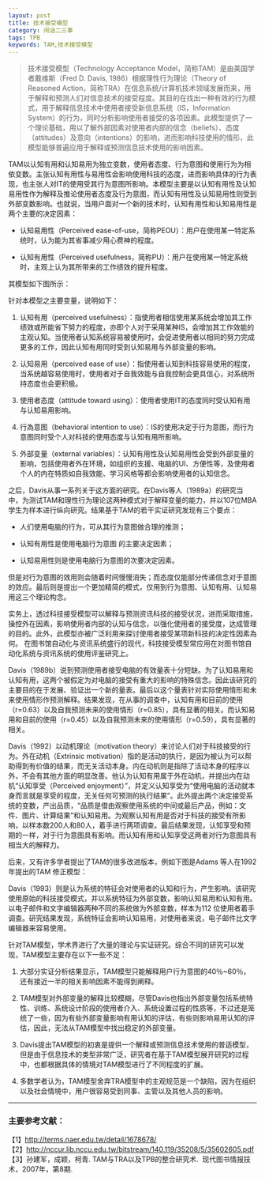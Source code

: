 ```yaml
---
layout: post
title: 技术接受模型
category: 闲话二三事
tags: TPB
keywords: TAM,技术接受模型
---
```


> 技术接受模型（Technology Acceptance Model，简称TAM）是由美国学者戴维斯（Fred D. Davis, 1986）根据理性行为理论（Theory of Reasoned Action，简称TRA）在信息系统/计算机技术领域发展而来，用于解释和预测人们对信息技术的接受程度。其目的在找出一种有效的行为模式，用于解释信息技术中使用者接受新信息系统（IS，Information System）的行为，同时分析影响使用者接受的各项因素。此模型提供了一个理论基础，用以了解外部因素对使用者内部的信念（beliefs）、态度（attitudes）及意向（intentions）的影响，进而影响科技使用的情形，此模型能够普遍应用于解释或预测信息技术使用的影响因素。

TAM以认知有用和认知易用为独立变数，使用者态度、行为意图和使用行为为相依变数。主张认知有用性与易用性会影响使用科技的态度，进而影响具体的行为表现，也主张人对IT的使用受其行为意图所影响。本模型主要是以认知有用性及认知易用性作为解释及推论使用者态度及行为意图，而认知有用性及认知易用性则受到外部变数影响。也就说，当用户面对一个新的技术时，认知有用性和认知易用性是两个主要的决定因素：

- 认知易用性（Perceived ease-of-use，简称PEOU）：用户在使用某一特定系统时，认为能为其省事减少用心费神的程度。

- 认知有用性（Perceived usefulness，简称PU）：用户在使用某一特定系统时，主观上认为其所带来的工作绩效的提升程度。

其模型如下图所示：


针对本模型之主要变量，说明如下：

1. 认知有用（perceived usefulness）：指使用者相信使用某系统会增加其工作绩效或所能省下努力的程度，亦即个人对于采用某种IS，会增加其工作效能的主观认知。当使用者认知系统容易被使用时，会促进使用者以相同的努力完成更多的工作，因此认知有用同时受到认知易用与外部变量的影响。

2. 认知易用（perceived ease of use）：指使用者认知到科技容易使用的程度，当系统越容易使用时，使用者对于自我效能与自我控制会更具信心，对系统所持态度也会更积极。

3. 使用者态度（attitude toward using）：使用者使用IT的态度同时受认知有用与认知易用影响。

4. 行為意图（behavioral intention to use）：IS的使用决定于行为意图，而行为意图同时受个人对科技的使用态度与认知有用所影响。

5. 外部变量（external variables）：认知有用性及认知易用性会受到外部变量的影响，包括使用者外在环境，如组织的支援、电脑的UI、方便性等，及使用者个人的内在特质如自我效能、学习风格等都会影响使用者的认知信念。

之后，Davis从事一系列关于这方面的研究。在Davis等人（1989a）的研究当中，为测试TAM和理性行为理论这两种模式对于解释变量的能力，并以107位MBA学生为样本进行纵向研究。结果基于TAM的若干实证研究发现有三个要点：

- 人们使用电脑的行为，可从其行为意图做合理的推测；

- 认知有用性是使用电脑行为意图 的主要决定因素；

- 认知易用性则是使用电脑行为意图的次要决定因素。

但是对行为意图的效用则会随着时间慢慢消失；而态度仅能部分传递信念对于意图的效应。最后则是提出一个更加精简的模式，仅用到行为意图、认知有用、认知易用这三个理论构念。

实务上，透过科技接受模型可以解释与预测资讯科技的接受状况，进而采取措施，操控外在因素，影响使用者内部的认知与信念，以强化使用者的接受度，达成管理的目的。此外，此模型亦被广泛利用来探讨使用者接受某项新科技的决定性因素為何。 在图书馆自动化与资讯系统盛行的现代，科技接受模型常应用在对图书馆自动化系统与资讯系统的使用评鉴研究上。

Davis（1989b）说到预测使用者接受电脑的有效量表十分短缺。为了认知易用和认知有用，这两个被假定为对电脑的接受有重大的影响的特殊信念。因此该研究的主要目的在于发展、验证出一个新的量表。最后以这个量表针对实际使用情形和未来使用情形作预测解释。结果发现，在从事的调查中，认知有用和目前的使用（r=0.63）以及自我预测未来的使用情形（r=0.85），具有显著的相关。而认知易用和目前的使用（r=0.45）以及自我预测未来的使用情形（r=0.59），具有显著的相关。

Davis（1992）以动机理论（motivation theory）来讨论人们对于科技接受的行为。外在动机（Extrinsic motivation）指的是活动的执行，是因为被认为可以帮助得到有价值的结果，而无关活动本身。内在动机则是指除了活动本身的程序以外，不会有其他方面的明显改善。他认为认知有用属于外在动机，并提出内在动机“认知享受（Perceived enjoyment）”，并定义认知享受为“使用电脑的活动就本身而言就是享受的程度，无关任何可预测的执行结果”。此外提出两个决定接受系统的变数，产出品质，“品质是借由观察使用系统的中间或最后产品，例如：文件、图片、计算结果”和认知易用。为观察认知有用是否对于科技的接受有所影响，以样本数200人和80人，着手进行两项调查。最后结果发现，认知享受和预期的一样，对于行为意图具有影响。而认知有用和认知享受这两者对行为意图具有相当大的解释力。

后来，又有许多学者提出了TAM的很多改进版本，例如下图是Adams 等人在1992年提出的TAM 修正模型：

Davis（1993）则是认为系统的特征会对使用者的认知和行为，产生影响。该研究使用原始的科技接受模式，并以系统特征为外部变数，影响认知易用和认知有用。以电子邮件和文字编辑器两种不同的系统做为外部变数，样本为112
位使用者着手调查。研究结果发现，系统特征会影响认知易用，对使用者来说，电子邮件比文字编辑器来容易使用。

针对TAM模型，学术界进行了大量的理论与实证研究。综合不同的研究可以发现，TAM模型主要存在以下一些不足：

1. 大部分实证分析结果显示，TAM模型只能解释用户行为意图的40％~60％，还有接近一半的相关影响因素不能得到阐释。

2. TAM模型对外部变量的解释比较模糊，尽管Davis也指出外部变量包括系统特性、训练、系统设计阶段的使用者介入、系统设置过程的性质等，不过还是笼统了一些，因为有些外部变量影响有用认知的评估，有些则影响易用认知的评估，因此，无法从TAM模型中找出稳定的外部变量。

3. Davis提出TAM模型的初衷是提供一个解释或预测信息技术使用的普适模型，但是由于信息技术的类型非常广泛，研究者在基于TAM模型展开研究的过程中，也都根据具体的情境对TAM模型进行了不同程度的扩展。

4. 多数学者认为，TAM模型舍弃TRA模型中的主观规范是一个缺陷，因为在组织以及社会情境中，用户很容易受到同事、主管以及其他人员的影响。<br>


----------------------
### 主要参考文献：

【1】http://terms.naer.edu.tw/detail/1678678/<br>
【2】http://nccur.lib.nccu.edu.tw/bitstream/140.119/35208/5/35602605.pdf<br>
【3】孙建军，成颖，柯青. TAM与TRA以及TPB的整合研究术.  现代图书情报技术，2007年，第8期.<br>


